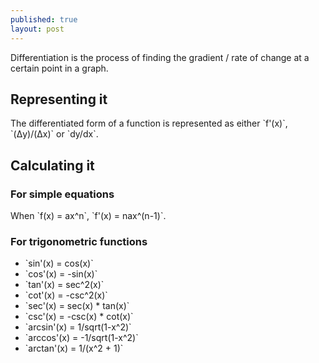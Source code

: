 ```yaml
---
published: true
layout: post
---
```


Differentiation is the process of finding the gradient / rate of change at a certain point in a graph.

## Representing it

The differentiated form of a function is represented as either \`f'(x)\`, \`(Δy)/(Δx)\` or \`dy/dx\`.

## Calculating it

### For simple equations
When \`f(x) = ax^n\`, \`f'(x) = nax^(n-1)\`.

### For trigonometric functions
+ \`sin'(x) = cos(x)\`
+ \`cos'(x) = -sin(x)\`
+ \`tan'(x) = sec^2(x)\`
+ \`cot'(x) = -csc^2(x)\`
+ \`sec'(x) = sec(x) * tan(x)\`
+ \`csc'(x) = -csc(x) * cot(x)\`
+ \`arcsin'(x) = 1/sqrt(1-x^2)\`
+ \`arccos'(x) = -1/sqrt(1-x^2)\`
+ \`arctan'(x) = 1/(x^2 + 1)\`
